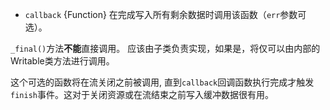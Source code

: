<!-- YAML
added: v8.0.0
-->

* `callback` {Function} 在完成写入所有剩余数据时调用该函数（`err`参数可选）。

`_final()`方法**不能**直接调用。 应该由子类负责实现，如果是，将仅可以由内部的Writable类方法进行调用。

这个可选的函数将在流关闭之前被调用, 直到`callback`回调函数执行完成才触发`finish`事件。这对于关闭资源或在流结束之前写入缓冲数据很有用。
